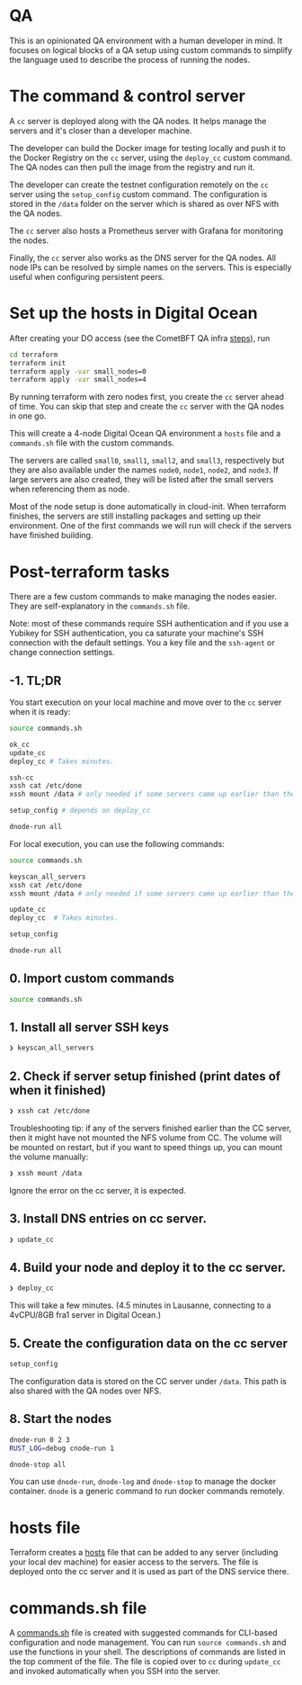 # QA

This is an opinionated QA environment with a human developer in mind. It focuses on logical blocks of a QA setup
using custom commands to simplify the language used to describe the process of running the nodes.

# The command & control server

A `cc` server is deployed along with the QA nodes. It helps manage the servers and it's closer than a developer machine.

The developer can build the Docker image for testing locally and push it to the Docker Registry on the `cc` server,
using the `deploy_cc` custom command. The QA nodes can then pull the image from the registry and run it.

The developer can create the testnet configuration remotely on the `cc` server using the `setup_config` custom command.
The configuration is stored in the `/data` folder on the server which is shared as over NFS with the QA nodes.

The `cc` server also hosts a Prometheus server with Grafana for monitoring the nodes.

Finally, the `cc` server also works as the DNS server for the QA nodes. All node IPs can be resolved by simple names on
the servers. This is especially useful when configuring persistent peers.

# Set up the hosts in Digital Ocean

After creating your DO access (see the CometBFT QA infra
[steps](https://github.com/cometbft/qa-infra/blob/main/README.md#setup)), run

```bash
cd terraform
terraform init
terraform apply -var small_nodes=0
terraform apply -var small_nodes=4
```

By running terraform with zero nodes first, you create the `cc` server ahead of time. You can skip that step and create
the `cc` server with the QA nodes in one go.

This will create a 4-node Digital Ocean QA environment a `hosts` file and a `commands.sh` file with the custom commands.

The servers are called `small0`, `small1`, `small2`, and `small3`, respectively but they are also available under the
names `node0`, `node1`, `node2`, and `node3`. If large servers are also created, they will be listed after the small
servers when referencing them as node<number>.

Most of the node setup is done automatically in cloud-init. When terraform finishes, the servers are still installing
packages and setting up their environment. One of the first commands we will run will check if the servers have
finished building.

# Post-terraform tasks

There are a few custom commands to make managing the nodes easier. They are self-explanatory in the `commands.sh` file.

Note: most of these commands require SSH authentication and if you use a Yubikey for SSH authentication, you ca
saturate your machine's SSH connection with the default settings. You a key file and the `ssh-agent` or change
connection settings.

## -1. TL;DR

You start execution on your local machine and move over to the `cc` server when it is ready:

```bash
source commands.sh

ok_cc
update_cc
deploy_cc # Takes minutes.

ssh-cc
xssh cat /etc/done
xssh mount /data # only needed if some servers came up earlier than the CC server

setup_config # depends on deploy_cc

dnode-run all
```

For local execution, you can use the following commands:

```bash
source commands.sh

keyscan_all_servers
xssh cat /etc/done
xssh mount /data # only needed if some servers came up earlier than the CC server

update_cc
deploy_cc  # Takes minutes.

setup_config

dnode-run all
```

## 0. Import custom commands

```bash
source commands.sh
```

## 1. Install all server SSH keys

```bash
❯ keyscan_all_servers
```

## 2. Check if server setup finished (print dates of when it finished)

```bash
❯ xssh cat /etc/done
```

Troubleshooting tip: if any of the servers finished earlier than the CC server, then it might have not mounted the NFS
volume from CC. The volume will be mounted on restart, but if you want to speed things up, you can mount the volume
manually:

```bash
❯ xssh mount /data
```

Ignore the error on the cc server, it is expected.

## 3. Install DNS entries on cc server.

```bash
❯ update_cc
```

## 4. Build your node and deploy it to the cc server.

```bash
❯ deploy_cc
```

This will take a few minutes. (4.5 minutes in Lausanne, connecting to a 4vCPU/8GB fra1 server in Digital Ocean.)

## 5. Create the configuration data on the cc server

```bash
setup_config
```

The configuration data is stored on the CC server under `/data`. This path is also shared with the QA nodes over NFS.

## 8. Start the nodes

```bash
dnode-run 0 2 3
RUST_LOG=debug cnode-run 1
```

```bash
dnode-stop all
```

You can use `dnode-run`, `dnode-log` and `dnode-stop` to manage the docker container. `dnode` is a generic command to
run docker
commands remotely.

# hosts file

Terraform creates a [hosts](terraform/hosts) file that can be added to any server (including your local dev machine)
for easier access to the servers. The file is
deployed onto the cc server and it is used as part of the DNS service there.

# commands.sh file

A [commands.sh](terraform/comands.sh) file is created with suggested commands for CLI-based configuration and node
management. You can run `source commands.sh` and use the functions in your shell. The descriptions of commands are
listed in the top comment of the file. The file is copied over to `cc` during `update_cc` and invoked automatically
when you SSH into the server.
